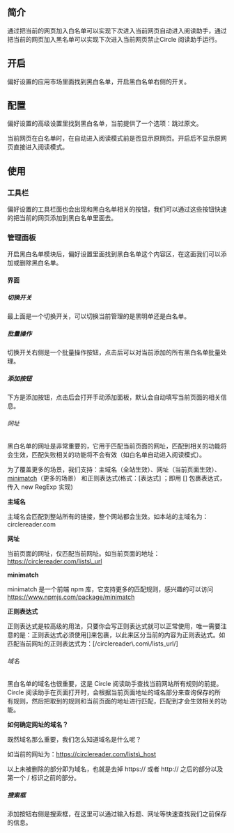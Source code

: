简介
--

通过把当前的网页加入白名单可以实现下次进入当前网页自动进入阅读助手，通过把当前的网页加入黑名单可以实现下次进入当前网页禁止Circle 阅读助手运行。

开启
--

偏好设置的应用市场里面找到黑白名单，开启黑白名单右侧的开关。

配置
--

偏好设置的高级设置里找到黑白名单，当前提供了一个选项：跳过原文。

当前网页在白名单时，在自动进入阅读模式前是否显示原网页。开启后不显示原网页直接进入阅读模式。

使用
--

### 工具栏

偏好设置的工具栏面也会出现和黑白名单相关的按钮，我们可以通过这些按钮快速的把当前的网页添加到黑白名单里面去。

### 管理面板

开启黑白名单模块后，偏好设置里面找到黑白名单这个内容区，在这面我们可以添加或删除黑白名单。

#### 界面

##### 切换开关

最上面是一个切换开关，可以切换当前管理的是黑明单还是白名单。

##### 批量操作

切换开关右侧是一个批量操作按钮，点击后可以对当前添加的所有黑白名单批量处理。

##### 添加按钮

下方是添加按钮，点击后会打开手动添加面板，默认会自动填写当前页面的相关信息。

###### 网址

黑白名单的网址是非常重要的，它用于匹配当前页面的网址，匹配到相关的功能将会生效，匹配失败相关的功能将不会有效（如白名单自动进入阅读模式）。

为了覆盖更多的场景，我们支持：主域名（全站生效）、网址（当前页面生效）、[minimatch](https://www.npmjs.com/package/minimatch)（更多的场景） 和正则表达式(格式：\[表达式\] ；即用 \[\] 包裹表达式，传入 new RegExp 实现)

**主域名**

主域名会匹配到整站所有的链接，整个网站都会生效。如本站的主域名为：circlereader.com

**网址**

当前页面的网址，仅匹配当前网址。如当前页面的地址：https://circlereader.com/lists\_url

**minimatch**

minimatch 是一个前端 npm 库，它支持更多的匹配规则，感兴趣的可以访问 https://www.npmjs.com/package/minimatch

**正则表达式**

正则表达式是较高级的用法，只要你会写正则表达式就可以正常使用，唯一需要注意的是：正则表达式必须使用\[\]来包裹，以此来区分当前的内容为正则表达式。如匹配当前网址的正则表达式为：\[/circlereader\\.com\\/lists\_url/\]

###### 域名

黑白名单的域名也很重要，这是 Circle 阅读助手查找当前网站所有规则的前提。Circle 阅读助手在页面打开时，会根据当前页面地址的域名部分来查询保存的所有规则，然后把取到的规则和当前页面的地址进行匹配，匹配到才会生效相关的功能。

**如何确定网址的域名？**

既然域名那么重要，我们怎么知道域名是什么呢？

如当前的网址为：https://circlereader.com/lists\_host

以上未被删除的部分即为域名，也就是去掉 https:// 或者 http:// 之后的部分以及第一个 / 标识之前的部分。

##### 搜索框

添加按钮右侧是搜索框，在这里可以通过输入标题、网址等快速查找我们之前保存的信息。